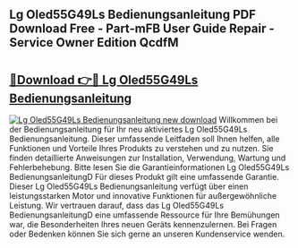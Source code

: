 ## Lg Oled55G49Ls Bedienungsanleitung PDF Download Free - Part-mFB User Guide Repair - Service Owner Edition QcdfM

# <h2><a href="http://df19ln5.blite.top/?on=Lg+Oled55G49Ls+Bedienungsanleitung">🔗Download 👉🔴 Lg Oled55G49Ls Bedienungsanleitung</a></h2>

[![Lg Oled55G49Ls Bedienungsanleitung new download](https://i.imgur.com/lujVjoI.png)](http://df19ln5.blite.top/?on=Lg+Oled55G49Ls+Bedienungsanleitung)
Willkommen bei der Bedienungsanleitung für Ihr neu aktiviertes Lg Oled55G49Ls Bedienungsanleitung. Dieser umfassende Leitfaden soll Ihnen helfen, alle Funktionen und Vorteile Ihres Produkts zu verstehen und zu nutzen. Sie finden detaillierte Anweisungen zur Installation, Verwendung, Wartung und Fehlerbehebung. Bitte lesen Sie die Garantieinformationen Lg Oled55G49Ls BedienungsanleitungD Für dieses Produkt gilt eine umfassende Garantie. Dieser Lg Oled55G49Ls Bedienungsanleitung verfügt über einen leistungsstarken Motor und innovative Funktionen für außergewöhnliche Leistung. Wir vertrauen darauf, dass das Lg Oled55G49Ls BedienungsanleitungD eine umfassende Ressource für Ihre Bemühungen war, die Besonderheiten Ihres neuen Geräts kennenzulernen. Bei Fragen oder Bedenken können Sie sich gerne an unseren Kundenservice wenden.
